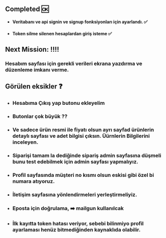 
## Completed :ok:
- #### Veritabanı ve api signin ve signup fonksiyonları için ayarlandı. ✅
- #### Token silme silenen hesaplardan giriş isteme ✅

## Next Mission: ‼️‼️
### Hesabım sayfası için gerekli verileri ekrana yazdırma ve düzenleme imkanı verme.

## Görülen eksikler ❓
- ### Hesabıma Çıkış yap butonu ekleyelim
- ### Butonlar çok büyük ??
- ###  Ve sadece ürün resmi ile fiyatı olsun ayrı sayfad ürünlerin detaylı sayfası ve adet bilgisi çıksın. Üürnlerin Bilgilerini inceleyen.
- ### Siparişi tamam la dediğinde sipariş admin sayfasına düşmeli bunu test edebilmek için admin sayfası yapmalıyız.
- ### Profil sayfasında müşteri no kısmı olsun eskisi gibi özel bi numara atıyoruz.
- ### İletişim sayfasına yönlendirmeleri yerleştirmeliyiz. 
- ### Eposta için doğrulama, ➡️ mailgun kullanılcak
- ### İlk kayıtta token hatası veriyor, sebebi bilinmiyo profil ayarlaması henüz bitmediğinden kaynaklıda olabilir.